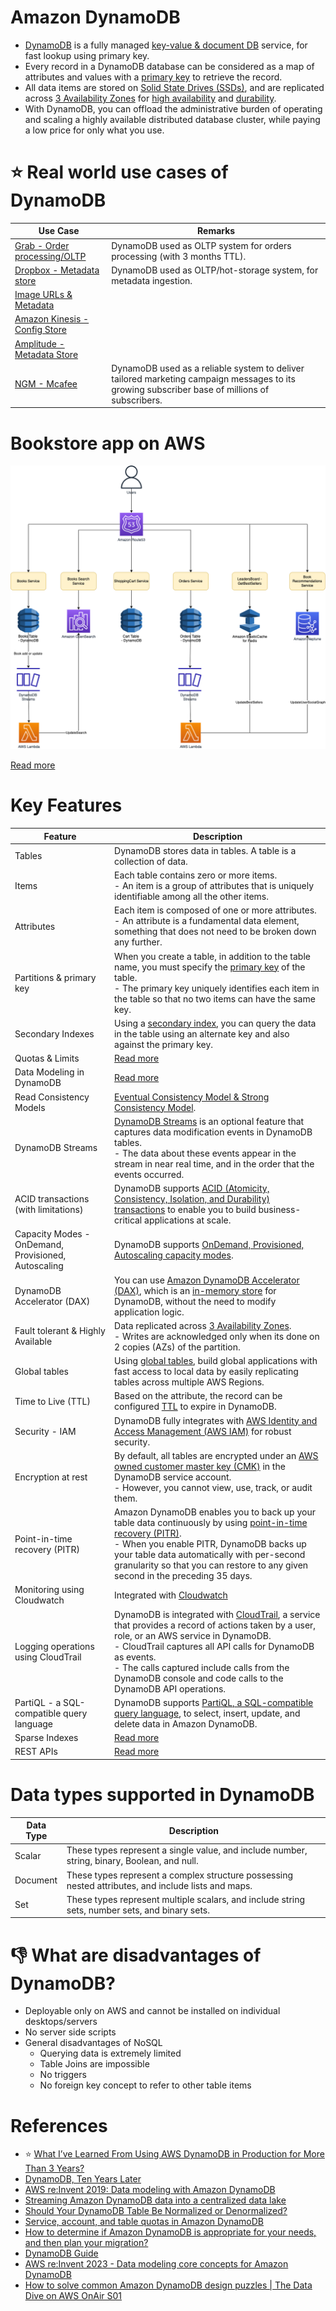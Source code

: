# Amazon DynamoDB
- [DynamoDB](https://aws.amazon.com/dynamodb/) is a fully managed [key-value & document DB](../../../3_Databases/10_Document-Databases/) service, for fast lookup using primary key.
- Every record in a DynamoDB database can be considered as a map of attributes and values with a [primary key](Partioning.md) to retrieve the record.
- All data items are stored on [Solid State Drives (SSDs)](https://github.com/Anshul619/HLD-System-Designs/blob/main/11_FileStorages/StorageOptions.md), and are replicated across [3 Availability Zones](../../AWS-Global-Architecture-Region-AZ.md) for [high availability](https://github.com/Anshul619/HLD-System-Designs/blob/main/7a_HighAvailability/Readme.md) and [durability](https://github.com/Anshul619/HLD-System-Designs/blob/main/3_Databases/1_ACID-Transactions/Durability.md). 
- With DynamoDB, you can offload the administrative burden of operating and scaling a highly available distributed database cluster, while paying a low price for only what you use.

# :star: Real world use cases of DynamoDB

| Use Case                                                                                        | Remarks                                                                                                                                       |
|-------------------------------------------------------------------------------------------------|-----------------------------------------------------------------------------------------------------------------------------------------------|
| [Grab - Order processing/OLTP](https://github.com/Anshul619/HLD-System-Designs/blob/main/1_TechStacks/Grab/OrderProcessing/Readme.md)            | DynamoDB used as OLTP system for orders processing (with 3 months TTL).                                                                       |
| [Dropbox - Metadata store](https://github.com/Anshul619/HLD-System-Designs/blob/main/1_TechStacks/Dropbox/Readme.md)               | DynamoDB used as OLTP/hot-storage system, for metadata ingestion.                                                                             |
| [Image URLs & Metadata](../../0_UseCaseDesigns/DesignUploadImageLambdaS3/Readme.md) |                                                                                                                                               |
| [Amazon Kinesis - Config Store](../../4_MessageBrokers/AmazonKinesis/Readme.md)          |                                                                                                                                               |
| [Amplitude - Metadata Store](https://github.com/Anshul619/HLD-System-Designs/blob/main/1_TechStacks/Amplitude/Readme.md)                         |                                                                                                                                               |
| [NGM - Mcafee](https://aws.amazon.com/solutions/case-studies/mcafee-dynamodb-case-study/)       | DynamoDB used as a reliable system to deliver tailored marketing campaign messages to its growing subscriber base of millions of subscribers. |

# Bookstore app on AWS

![](../../0_UseCaseDesigns/BookStoreSampleApp/AWS-Bookstore-Demo-App.png)

[Read more](../../0_UseCaseDesigns/BookStoreSampleApp/Readme.md)

# Key Features

| Feature                                             | Description                                                                                                                                                                                                                                                                                                                                                                                        |
|-----------------------------------------------------|----------------------------------------------------------------------------------------------------------------------------------------------------------------------------------------------------------------------------------------------------------------------------------------------------------------------------------------------------------------------------------------------------|
| Tables                                              | DynamoDB stores data in tables. A table is a collection of data.                                                                                                                                                                                                                                                                                                                                   |
| Items                                               | Each table contains zero or more items. <br/>- An item is a group of attributes that is uniquely identifiable among all the other items.                                                                                                                                                                                                                                                           |
| Attributes                                          | Each item is composed of one or more attributes. <br/>- An attribute is a fundamental data element, something that does not need to be broken down any further.                                                                                                                                                                                                                                    |
| Partitions & primary key                            | When you create a table, in addition to the table name, you must specify the [primary key](Partioning.md) of the table. <br/>- The primary key uniquely identifies each item in the table so that no two items can have the same key.                                                                                                                                                              |
| Secondary Indexes                                   | Using a [secondary index](SecondaryIndexes.md), you can query the data in the table using an alternate key and also against the primary key.                                                                                                                                                                                                                                                       |
| Quotas & Limits                                     | [Read more](Quotas&Limits.md)                                                                                                                                                                                                                                                                                                                                                                      |
| Data Modeling in DynamoDB                           | [Read more](DataModeling/Readme.md)                                                                                                                                                                                                                                                                                                                                                                |
| Read Consistency Models                             | [Eventual Consistency Model & Strong Consistency Model](ReadConsistency.md).                                                                                                                                                                                                                                                                                                                       |
| DynamoDB Streams                                    | [DynamoDB Streams](Streams.md) is an optional feature that captures data modification events in DynamoDB tables. <br/>- The data about these events appear in the stream in near real time, and in the order that the events occurred.                                                                                                                                                             |
| ACID transactions (with limitations)                | DynamoDB supports [ACID (Atomicity, Consistency, Isolation, and Durability) transactions](Transactions.md) to enable you to build business-critical applications at scale.                                                                                                                                                                                                                         |
| Capacity Modes - OnDemand, Provisioned, Autoscaling | DynamoDB supports [OnDemand, Provisioned, Autoscaling capacity modes](CapacityModes/Readme.md).                                                                                                                                                                                                                                                                                                    |
| DynamoDB Accelerator (DAX)                          | You can use [Amazon DynamoDB Accelerator (DAX)](DAX.md), which is an [in-memory store]() for DynamoDB, without the need to modify application logic.                                                                                                                                                                                                                                               |
| Fault tolerant & Highly Available                   | Data replicated across [3 Availability Zones](../../AWS-Global-Architecture-Region-AZ.md).<br/>- Writes are acknowledged only when its done on 2 copies (AZs) of the partition.                                                                                                                                                                                                                    |
| Global tables                                       | Using [global tables](GlobalTables.md), build global applications with fast access to local data by easily replicating tables across multiple AWS Regions.                                                                                                                                                                                                                                         |
| Time to Live (TTL)                                  | Based on the attribute, the record can be configured [TTL](https://docs.aws.amazon.com/amazondynamodb/latest/developerguide/TTL.html) to expire in DynamoDB.                                                                                                                                                                                                                                       |
| Security - IAM                                      | DynamoDB fully integrates with [AWS Identity and Access Management (AWS IAM)](../../7_IdentityManagement/AWSIAM/Readme.md) for robust security.                                                                                                                                                                                                                                                     |
| Encryption at rest                                  | By default, all tables are encrypted under an [AWS owned customer master key (CMK)](https://docs.aws.amazon.com/kms/latest/developerguide/services-dynamodb.html) in the DynamoDB service account.<br/>- However, you cannot view, use, track, or audit them.                                                                                                                                      |
| Point-in-time recovery (PITR)                       | Amazon DynamoDB enables you to back up your table data continuously by using [point-in-time recovery (PITR)](https://docs.aws.amazon.com/amazondynamodb/latest/developerguide/PointInTimeRecovery_Howitworks.html). <br/>- When you enable PITR, DynamoDB backs up your table data automatically with per-second granularity so that you can restore to any given second in the preceding 35 days. |
| Monitoring using Cloudwatch                         | Integrated with [Cloudwatch](../../8_ObservabilityLogs/AmazonCloudWatch/Readme.md)                                                                                                                                                                                                                                                                                                         |
| Logging operations using CloudTrail                 | DynamoDB is integrated with [CloudTrail](../../8_ObservabilityLogs/AWSCloudTrail.md), a service that provides a record of actions taken by a user, role, or an AWS service in DynamoDB. <br/>- CloudTrail captures all API calls for DynamoDB as events. <br/>- The calls captured include calls from the DynamoDB console and code calls to the DynamoDB API operations.                  |
| PartiQL - a SQL-compatible query language           | DynamoDB supports [PartiQL, a SQL-compatible query language](https://docs.aws.amazon.com/amazondynamodb/latest/developerguide/ql-reference.html), to select, insert, update, and delete data in Amazon DynamoDB.                                                                                                                                                                                   |
| Sparse Indexes                                      | [Read more](SparseIndexes.md)                                                                                                                                                                                                                                                                                                                                                                      |
| REST APIs                                           | [Read more](RESTAPIs/Readme.md)                                                                                                                                                                                                                                                                                                                                                                        |

# Data types supported in DynamoDB

| Data Type   | Description                                                                                         |
|-------------|-----------------------------------------------------------------------------------------------------|
| Scalar      | These types represent a single value, and include number, string, binary, Boolean, and null.        |
| Document    | These types represent a complex structure possessing nested attributes, and include lists and maps. |
| Set         | These types represent multiple scalars, and include string sets, number sets, and binary sets.      |

# :thumbsdown: What are disadvantages of DynamoDB?
- Deployable only on AWS and cannot be installed on individual desktops/servers
- No server side scripts
- General disadvantages of NoSQL
  - Querying data is extremely limited
  - Table Joins are impossible
  - No triggers
  - No foreign key concept to refer to other table items

# References
- :star: [What I’ve Learned From Using AWS DynamoDB in Production for More Than 3 Years?](https://medium.com/aws-tip/what-ive-learned-from-using-aws-dynamodb-in-production-for-more-than-3-years-49a077886b5c)
- [DynamoDB, Ten Years Later](https://www.mydistributed.systems/2022/10/dynamodb-ten-years-later.html)
- [AWS re:Invent 2019: Data modeling with Amazon DynamoDB](https://www.youtube.com/watch?v=DIQVJqiSUkE)
- [Streaming Amazon DynamoDB data into a centralized data lake](https://aws.amazon.com/blogs/big-data/streaming-amazon-dynamodb-data-into-a-centralized-data-lake/)
- [Should Your DynamoDB Table Be Normalized or Denormalized?](https://aws.amazon.com/blogs/database/should-your-dynamodb-table-be-normalized-or-denormalized/)
- [Service, account, and table quotas in Amazon DynamoDB](https://docs.aws.amazon.com/amazondynamodb/latest/developerguide/ServiceQuotas.html)
- [How to determine if Amazon DynamoDB is appropriate for your needs, and then plan your migration?](https://aws.amazon.com/blogs/database/how-to-determine-if-amazon-dynamodb-is-appropriate-for-your-needs-and-then-plan-your-migration/)
- [DynamoDB Guide](https://www.dynamodbguide.com/what-is-dynamo-db)
- [AWS re:Invent 2023 - Data modeling core concepts for Amazon DynamoDB](https://www.youtube.com/watch?v=l-Urbf4BaWg)
- [How to solve common Amazon DynamoDB design puzzles | The Data Dive on AWS OnAir S01](https://www.youtube.com/watch?v=6QTg_iB1n9U)